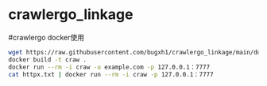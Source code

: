 # crawlergo_linkage

#crawlergo docker使用
```bash
wget https://raw.githubusercontent.com/bugxh1/crawlergo_linkage/main/dockerfile
docker build -t craw .
docker run --rm -i craw -u example.com -p 127.0.0.1：7777
cat httpx.txt | docker run --rm -i craw -p 127.0.0.1：7777
```
